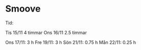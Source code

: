 # Smoove

Tid:

Tis 15/11 4 timmar
Ons 16/11 2.5 timmar

Ons 17/11: 3 h
Fre 19/11: 3 h
Sön 21/11: 0.75 h
Mån 22/11: 0.25 h
